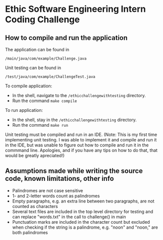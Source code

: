 # Ethic Software Engineering Intern Coding Challenge

## How to compile and run the application
The application can be found in 

```/main/java/com/example/Challenge.java```

Unit testing can be found in 

```/test/java/com/example/ChallengeTest.java```

To compile application: 
- In the shell, navigate to the ```/ethicchallengewithtesting``` directory.
- Run the command ```make compile```

To run application:
- In the shell, stay in the ```/ethicchallengewithtesting``` directory.
- Run the command ```make run```

Unit testing must be compiled and run in an IDE. (Note: This is my first time implementing unit testing. I was able to implement it and compile and run it in the IDE, but was unable to figure out how to compile and run it in the commmand line. Apologies, and if you have any tips on how to do that, that would be greatly apreciated!)

## Assumptions made while writing the source code, known limitations, other info

- Palindromes are not case sensitive
- 1- and 2-letter words count as palindromes
- Empty paragraphs, e.g. an extra line between two paragraphs, are not counted as characters
- Several text files are included in the top level directory for testing and can replace "words.txt" in the call to challenge() in main
- Punctuation marks are included in the character count but excluded when checking if the string is a palindrome, e.g. "noon" and "noon," are both palindromes